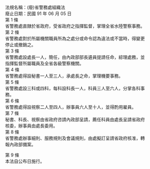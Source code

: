 法規名稱：(廢)省警務處組織法  
廢止日期：民國 91 年 06 月 05 日  
第 1 條  
省警務處直隸於省政府，受省政府之指揮監督，掌理全省水陸警察事務。  
第 2 條  
省警務處對於所屬機關職員所為之處分或命令認為違法或不當時，得變更  
停止或撤銷之。  
第 3 條  
省警務處設處長一人，簡任，由內政部部長遴員提請任命，綜理處務，並  
指揮監督所屬職員及全省各級警察機關。  
第 4 條  
省警務處得設秘書一人至三人，承處長之命，掌理機要事務。  
第 5 條  
省警務處設三科或四科，每科設科長一人，科員三人至六人，分掌各科事  
務。  
第 6 條  
省警務處得設視察二人至四人，辦事員六人至十人，並得酌用雇員。  
第 7 條  
秘書、科長、視察由省政府咨請內政部呈請，薦任科員由處長呈請省政府  
核委，辦事員由處長委用。  
第 8 條  
省警務處辦事細則、服務規則及會議規則，由處擬訂呈請省政府核准，轉  
報內政部備案。  


第 9 條  
本法自公布日施行。  



